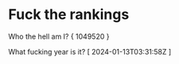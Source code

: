 # Fuck the rankings

Who the hell am I?
{ 1049520 }

What fucking year is it?
[ 2024-01-13T03:31:58Z ]
